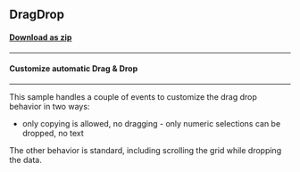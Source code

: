 ## DragDrop
#### [Download as zip](https://minhaskamal.github.io/DownGit/#/home?url=https://github.com/GrapeCity/ComponentOne-WinForms-Samples/tree/master/NetFramework\FlexGrid\VB\DragDrop)
____
#### Customize automatic Drag & Drop
____
This sample handles a couple of events to customize the drag drop behavior in two ways: 

- only copying is allowed, no dragging - only numeric selections can be dropped, no text 

The other behavior is standard, including scrolling the grid while dropping the data. 